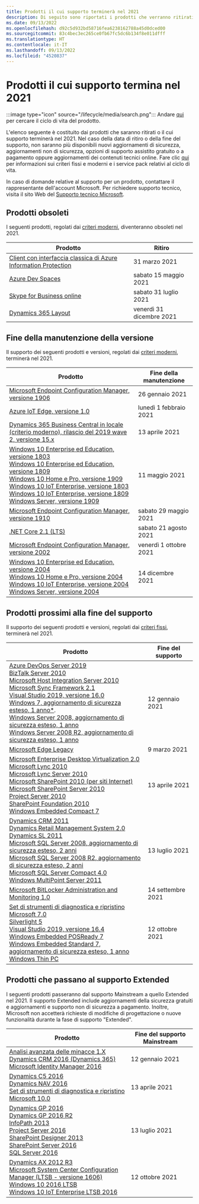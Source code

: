 ```yaml
---
title: Prodotti il cui supporto terminerà nel 2021
description: Di seguito sono riportati i prodotti che verranno ritirati o il cui supporto terminerà o passerà da Mainstream a Extended nel 2021.
ms.date: 09/13/2022
ms.openlocfilehash: d92c5d932bd58716fea6238162788a45d0dced00
ms.sourcegitcommit: 83c4bec3ec265ce0fb67fc5dc6b134f8e011dfff
ms.translationtype: HT
ms.contentlocale: it-IT
ms.lasthandoff: 09/13/2022
ms.locfileid: "4520837"
---
```

# <a name="products-ending-support-in-2021"></a>Prodotti il cui supporto termina nel 2021

:::image type="icon" source="/lifecycle/media/search.png":::
Andare [qui](/lifecycle/products/) per cercare il ciclo di vita del prodotto.

L'elenco seguente è costituito dai prodotti che saranno ritirati o il cui supporto terminerà nel 2021. Nel caso della data di ritiro o della fine del supporto, non saranno più disponibili nuovi aggiornamenti di sicurezza, aggiornamenti non di sicurezza, opzioni di supporto assistito gratuito o a pagamento oppure aggiornamenti dei contenuti tecnici online. Fare clic [qui](/lifecycle/overview/product-end-of-support-overview) per informazioni sui criteri fissi e moderni e i service pack relativi al ciclo di vita.

In caso di domande relative al supporto per un prodotto, contattare il rappresentante dell'account Microsoft. Per richiedere supporto tecnico, visita il sito Web del [Supporto tecnico Microsoft](https://support.microsoft.com/contactus/?ws=support).

## <a name="product-retirements"></a>Prodotti obsoleti

I seguenti prodotti, regolati dai [criteri moderni](/lifecycle/policies/modern), diventeranno obsoleti nel 2021.

| Prodotto | Ritiro |
| --- | --- |
| [Client con interfaccia classica di Azure Information Protection](/lifecycle/products/azure-information-protection-classic-client?branch=live)<br> | 31 marzo 2021 |
| [Azure Dev Spaces](/lifecycle/products/azure-dev-spaces?branch=live)<br> | sabato 15 maggio 2021 |
| [Skype for Business online](/lifecycle/products/skype-for-business-online?branch=live)<br> | sabato 31 luglio 2021 |
| [Dynamics 365 Layout](/lifecycle/products/dynamics-365-layout?branch=live)<br> | venerdì 31 dicembre 2021 |


## <a name="release-end-of-servicing"></a>Fine della manutenzione della versione

Il supporto dei seguenti prodotti e versioni, regolati dai [criteri moderni](/lifecycle/policies/modern), terminerà nel 2021.

| Prodotto | Fine della manutenzione |
| --- | --- |
| [Microsoft Endpoint Configuration Manager, versione 1906](/lifecycle/products/microsoft-endpoint-configuration-manager?branch=live)<br> | 26 gennaio 2021 |
| [Azure IoT Edge, versione 1.0](/lifecycle/products/azure-iot-edge?branch=live)<br> | lunedì 1 febbraio 2021 |
| [Dynamics 365 Business Central in locale (criterio moderno), rilascio del 2019 wave 2, versione 15.x](/lifecycle/products/dynamics-365-business-central-onpremises-modern-policy?branch=live)<br> | 13 aprile 2021 |
| [Windows 10 Enterprise ed Education, versione 1803](/lifecycle/products/windows-10-enterprise-and-education?branch=live)<br>[Windows 10 Enterprise ed Education, versione 1809](/lifecycle/products/windows-10-enterprise-and-education?branch=live)<br>[Windows 10 Home e Pro, versione 1909](/lifecycle/products/windows-10-home-and-pro?branch=live)<br>[Windows 10 IoT Enterprise, versione 1803](/lifecycle/products/windows-10-iot-enterprise?branch=live)<br>[Windows 10 IoT Enterprise, versione 1809](/lifecycle/products/windows-10-iot-enterprise?branch=live)<br>[Windows Server, versione 1909](/lifecycle/products/windows-server?branch=live)<br> | 11 maggio 2021 |
| [Microsoft Endpoint Configuration Manager, versione 1910](/lifecycle/products/microsoft-endpoint-configuration-manager?branch=live)<br> | sabato 29 maggio 2021 |
| [.NET Core 2.1 (LTS)](/lifecycle/products/microsoft-net-and-net-core?branch=live)<br> | sabato 21 agosto 2021 |
| [Microsoft Endpoint Configuration Manager, versione 2002](/lifecycle/products/microsoft-endpoint-configuration-manager?branch=live)<br> | venerdì 1 ottobre 2021 |
| [Windows 10 Enterprise ed Education, versione 2004](/lifecycle/products/windows-10-enterprise-and-education?branch=live)<br>[Windows 10 Home e Pro, versione 2004](/lifecycle/products/windows-10-home-and-pro?branch=live)<br>[Windows 10 IoT Enterprise, versione 2004](/lifecycle/products/windows-10-iot-enterprise?branch=live)<br>[Windows Server, versione 2004](/lifecycle/products/windows-server?branch=live)<br> | 14 dicembre 2021 |


## <a name="products-reaching-end-of-support"></a>Prodotti prossimi alla fine del supporto

Il supporto dei seguenti prodotti e versioni, regolati dai [criteri fissi](/lifecycle/policies/fixed), terminerà nel 2021.

| Prodotto | Fine del supporto |
| --- | --- |
| [Azure DevOps Server 2019](/lifecycle/products/azure-devops-server-2019?branch=live)<br>[BizTalk Server 2010](/lifecycle/products/biztalk-server-2010?branch=live)<br>[Microsoft Host Integration Server 2010](/lifecycle/products/microsoft-host-integration-server-2010?branch=live)<br>[Microsoft Sync Framework 2.1](/lifecycle/products/microsoft-sync-framework-21?branch=live)<br>[Visual Studio 2019, versione 16.0](/lifecycle/products/visual-studio-2019?branch=live)<br>[Windows 7, aggiornamento di sicurezza esteso, 1 anno*](/lifecycle/products/windows-7?branch=live).<br>[Windows Server 2008, aggiornamento di sicurezza esteso, 1 anno](/lifecycle/products/windows-server-2008?branch=live)<br>[Windows Server 2008 R2, aggiornamento di sicurezza esteso, 1 anno](/lifecycle/products/windows-server-2008-r2?branch=live)<br> | 12 gennaio 2021 |
| [Microsoft Edge Legacy](/lifecycle/products/microsoft-edge-legacy?branch=live)<br> | 9 marzo 2021 |
| [Microsoft Enterprise Desktop Virtualization 2.0](/lifecycle/products/microsoft-enterprise-desktop-virtualization-20?branch=live)<br>[Microsoft Lync 2010](/lifecycle/products/microsoft-lync-2010?branch=live)<br>[Microsoft Lync Server 2010](/lifecycle/products/microsoft-lync-server-2010?branch=live)<br>[Microsoft SharePoint 2010 (per siti Internet)](/lifecycle/products/microsoft-sharepoint-2010?branch=live)<br>[Microsoft SharePoint Server 2010](/lifecycle/products/microsoft-sharepoint-server-2010?branch=live)<br>[Project Server 2010](/lifecycle/products/project-server-2010?branch=live)<br>[SharePoint Foundation 2010](/lifecycle/products/sharepoint-foundation-2010?branch=live)<br>[Windows Embedded Compact 7](/lifecycle/products/windows-embedded-compact-7?branch=live)<br> | 13 aprile 2021 |
| [Dynamics CRM 2011](/lifecycle/products/dynamics-crm-2011?branch=live)<br>[Dynamics Retail Management System 2.0](/lifecycle/products/dynamics-retail-management-system-20?branch=live)<br>[Dynamics SL 2011](/lifecycle/products/dynamics-sl-2011?branch=live)<br>[Microsoft SQL Server 2008, aggiornamento di sicurezza esteso, 2 anni](/lifecycle/products/microsoft-sql-server-2008?branch=live)<br>[Microsoft SQL Server 2008 R2, aggiornamento di sicurezza esteso, 2 anni](/lifecycle/products/microsoft-sql-server-2008-r2?branch=live)<br>[Microsoft SQL Server Compact 4.0](/lifecycle/products/microsoft-sql-server-compact-40?branch=live)<br>[Windows MultiPoint Server 2011](/lifecycle/products/windows-multipoint-server-2011?branch=live)<br> | 13 luglio 2021 |
| [Microsoft BitLocker Administration and Monitoring 1.0](/lifecycle/products/microsoft-bitlocker-administration-and-monitoring-10?branch=live)<br> | 14 settembre 2021 |
| [Set di strumenti di diagnostica e ripristino Microsoft 7.0](/lifecycle/products/microsoft-diagnostics-and-recovery-toolset-70?branch=live)<br>[Silverlight 5](/lifecycle/products/silverlight-5?branch=live)<br>[Visual Studio 2019, versione 16.4](/lifecycle/products/visual-studio-2019?branch=live)<br>[Windows Embedded POSReady 7](/lifecycle/products/windows-embedded-posready-7?branch=live)<br>[Windows Embedded Standard 7, aggiornamento di sicurezza esteso, 1 anno](/lifecycle/products/windows-embedded-standard-7?branch=live)<br>[Windows Thin PC](/lifecycle/products/windows-thin-pc?branch=live)<br> | 12 ottobre 2021 |


## <a name="products-moving-to-extended-support"></a>Prodotti che passano al supporto Extended

I seguenti prodotti passeranno dal supporto Mainstream a quello Extended nel 2021. Il supporto Extended include aggiornamenti della sicurezza gratuiti e aggiornamenti e supporto non di sicurezza a pagamento. Inoltre, Microsoft non accetterà richieste di modifiche di progettazione o nuove funzionalità durante la fase di supporto "Extended".

| Prodotto | Fine del supporto Mainstream |
| --- | --- |
| [Analisi avanzata delle minacce 1.X](/lifecycle/products/advanced-threat-analytics-1x?branch=live)<br>[Dynamics CRM 2016 (Dynamics 365)](/lifecycle/products/dynamics-crm-2016-dynamics-365?branch=live)<br>[Microsoft Identity Manager 2016](/lifecycle/products/microsoft-identity-manager-2016?branch=live)<br> | 12 gennaio 2021 |
| [Dynamics C5 2016](/lifecycle/products/dynamics-c5-2016?branch=live)<br>[Dynamics NAV 2016](/lifecycle/products/dynamics-nav-2016?branch=live)<br>[Set di strumenti di diagnostica e ripristino Microsoft 10.0](/lifecycle/products/microsoft-diagnostics-and-recovery-toolset-100?branch=live)<br> | 13 aprile 2021 |
| [Dynamics GP 2016](/lifecycle/products/dynamics-gp-2016?branch=live)<br>[Dynamics GP 2016 R2](/lifecycle/products/dynamics-gp-2016-r2?branch=live)<br>[InfoPath 2013](/lifecycle/products/infopath-2013?branch=live)<br>[Project Server 2016](/lifecycle/products/project-server-2016?branch=live)<br>[SharePoint Designer 2013](/lifecycle/products/sharepoint-designer-2013?branch=live)<br>[SharePoint Server 2016](/lifecycle/products/sharepoint-server-2016?branch=live)<br>[SQL Server 2016](/lifecycle/products/sql-server-2016?branch=live)<br> | 13 luglio 2021 |
| [Dynamics AX 2012 R3](/lifecycle/products/dynamics-ax-2012-r3?branch=live)<br>[Microsoft System Center Configuration Manager (LTSB - versione 1606)](/lifecycle/products/microsoft-system-center-configuration-manager-ltsb-version-1606?branch=live)<br>[Windows 10 2016 LTSB](/lifecycle/products/windows-10-2016-ltsb?branch=live)<br>[Windows 10 IoT Enterprise LTSB 2016](/lifecycle/products/windows-10-iot-enterprise-ltsb-2016?branch=live)<br> | 12 ottobre 2021 |
